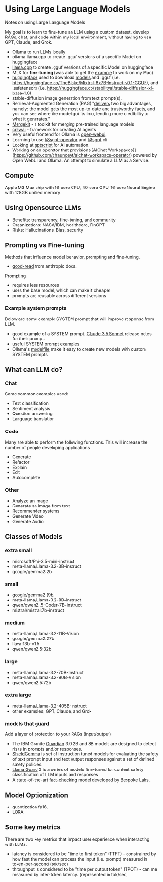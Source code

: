 # Using Large Language Models
Notes on using Large Language Models

My goal is to learn to fine-tune an LLM using a custom dataset, develop RAGs, chat, and code within my local environment, without having to use GPT, Claude, and Grok.

- Ollama to run LLMs locally
- ollama llama.cpp to create .gguf versions of a specific Model on huggingface
- [llama.cpp](https://github.com/ggerganov/llama.cpp) to create .gguf versions of a specific Model on huggingface
- MLX for **fine-tuning** (was able to get the [example](https://github.com/ml-explore/mlx-examples/tree/main/lora) to work on my Mac)
- [huggingface](https://huggingface.co/) used to download [models](https://huggingface.co/models) and .gguf (i.e. https://huggingface.co/TheBloke/Mixtral-8x7B-Instruct-v0.1-GGUF), and .safetensors (i.e. https://huggingface.co/stabilityai/stable-diffusion-xl-base-1.0)
- stable-diffusion image generation from text prompt(s).
- Retrieval-Augmented Generation (RAG) "[delivers](https://www.youtube.com/watch?v=T-D1OfcDW1M) two big advantages, namely: the model gets the most up-to-date and trustworthy facts, and you can see where the model got its info, lending more credibility to what it generates."
- [Mergekit](https://github.com/arcee-ai/mergekit/tree/main) - a toolkit for merging pre-trained language models
- [crewai](https://docs.crewai.com/) - framework for creating AI agents
- Very useful frontend for Ollama is [open-webui](https://github.com/open-webui/open-webui).
- Learning to use [k8sgpt-operator](https://github.com/k8sgpt-ai/k8sgpt-operator) and [k8sgpt](https://github.com/k8sgpt-ai/k8sgpt) cli
- Looking at [gptscript](https://github.com/gptscript-ai/gptscript) for AI automation.
- Working on an operator that provisions [AIChat Workspaces]](https://github.com/chaunceyt/aichat-workspace-operator) powered by Open WebUI and Ollama. An attempt to simulate a LLM as a Service.

## Compute

Apple M3 Max chip with 16‑core CPU, 40‑core GPU, 16‑core Neural Engine with 128GB unified memory

## Using Opensource LLMs

- Benefits: transparency, fine-tuning, and community
- Organizations: NASA/IBM, healthcare, FinGPT
- Risks: Hallucinations, Bias, security

## Prompting vs Fine-tuning

Methods that influence model behavior,  prompting and fine-tuning.

- [good-read](https://docs.anthropic.com/en/docs/build-with-claude/prompt-engineering/overview#prompting-vs-finetuning) from anthropic docs.

Prompting

* requires less resources
* uses the base model, which can make it cheaper
* prompts are reusable across different versions


### Example system prompts

Below are some example SYSTEM prompt that will improve response from LLM.

- good example of a SYSTEM prompt. [Claude 3.5 Sonnet](https://docs.anthropic.com/en/release-notes/system-prompts) release notes for their prompt.
- useful SYSTEM prompt [examples](https://github.com/danielmiessler/fabric/tree/main/patterns)
- Ollama's [modelfile](https://github.com/ollama/ollama/blob/main/docs/modelfile.md) make it easy to create new models with custom SYSTEM prompts

## What can LLM do?

### Chat
Some common examples used:

- Text classification
- Sentiment analysis
- Question answering
- Language translation

### Code

Many are able to perform the following functions. This will increase the number of people developing applications

- Generate
- Refactor
- Explain
- Edit
- Autocomplete

### Other
- Analyze an image
- Generate an image from text
- Recommender systems
- Generate Video
- Generate Audio

## Classes of Models

### extra small
- microsoft/Phi-3.5-mini-instruct
- meta-llama/Llama-3.2-3B-instruct
- google/gemma2:2b

### small
- google/gemma2 (9b)
- meta-llama/Llama-3.2-8B-instruct
- qwen/qwen2..5-Coder-7B-instruct
- mistral/mistral:7b-instruct

### medium
- meta-llama/Llama-3.2-11B-Vision
- google/gemma2:27b
- llava:13b-v1.5
- qwen/qwen2.5:32b

### large
- meta-llama/Llama-3.2-70B-Instruct
- meta-llama/Llama-3.2-90B-Vision
- qwen/qwen2.5:72b

### extra large
- meta-llama/Llama-3.2-405B-Instruct
- other examples; GPT, Claude, and Grok

### models that guard

Add a layer of protection to your RAGs (input/output)

- The IBM Granite [Guardian](https://ollama.com/library/granite3-guardian) 3.0 2B and 8B models are designed to detect risks in prompts and/or responses.
- [ShieldGemma](https://ollama.com/library/shieldgemma) is set of instruction tuned models for evaluating the safety of text prompt input and text output responses against a set of defined safety policies.
- [Llama Guard](https://ollama.com/library/llama-guard3) 3 is a series of models fine-tuned for content safety classification of LLM inputs and responses
- A state-of-the-art [fact-checking](https://ollama.com/library/bespoke-minicheck) model developed by Bespoke Labs.

## Model Optionization
- quantization fp16, 
- LORA

## Some key metrics

There are two key metrics that impact user experience when interacting with LLMs. 

- latency is considered to be "time to first token" (TTFT) - constrained by how fast the model can process the input (i.e. prompt) measured in token-per-second (tok/sec)
- throughput is considered to be "time per output token" (TPOT) - can me measured by inter-token latency. (represented in tok/sec)